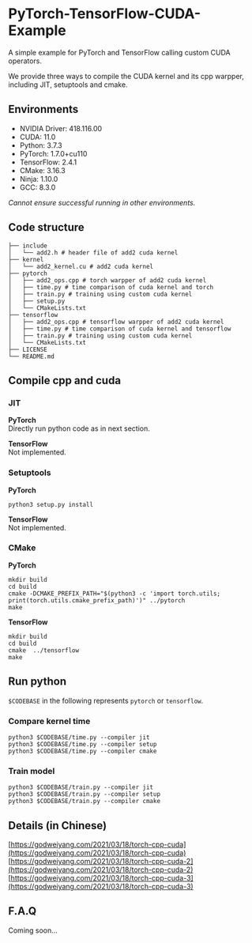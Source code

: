 # PyTorch-TensorFlow-CUDA-Example
A simple example for PyTorch and TensorFlow calling custom CUDA operators.

We provide three ways to compile the CUDA kernel and its cpp warpper, including JIT, setuptools and cmake.

## Environments
* NVIDIA Driver: 418.116.00
* CUDA: 11.0
* Python: 3.7.3
* PyTorch: 1.7.0+cu110
* TensorFlow: 2.4.1
* CMake: 3.16.3
* Ninja: 1.10.0
* GCC: 8.3.0

*Cannot ensure successful running in other environments.*

## Code structure
```shell
├── include
│   └── add2.h # header file of add2 cuda kernel
├── kernel
│   └── add2_kernel.cu # add2 cuda kernel
├── pytorch
│   ├── add2_ops.cpp # torch warpper of add2 cuda kernel
│   ├── time.py # time comparison of cuda kernel and torch
│   ├── train.py # training using custom cuda kernel
│   ├── setup.py
│   └── CMakeLists.txt
├── tensorflow
│   ├── add2_ops.cpp # tensorflow warpper of add2 cuda kernel
│   ├── time.py # time comparison of cuda kernel and tensorflow
│   ├── train.py # training using custom cuda kernel
│   └── CMakeLists.txt
├── LICENSE
└── README.md
```

## Compile cpp and cuda
### JIT
**PyTorch**  
Directly run python code as in next section.

**TensorFlow**  
Not implemented.

### Setuptools
**PyTorch**  
```shell
python3 setup.py install
```

**TensorFlow**  
Not implemented.

### CMake
**PyTorch**  
```shell
mkdir build
cd build
cmake -DCMAKE_PREFIX_PATH="$(python3 -c 'import torch.utils; print(torch.utils.cmake_prefix_path)')" ../pytorch
make
```

**TensorFlow**  
```shell
mkdir build
cd build
cmake  ../tensorflow
make
```

## Run python
`$CODEBASE` in the following represents `pytorch` or `tensorflow`.

### Compare kernel time
```shell
python3 $CODEBASE/time.py --compiler jit
python3 $CODEBASE/time.py --compiler setup
python3 $CODEBASE/time.py --compiler cmake
```

### Train model
```shell
python3 $CODEBASE/train.py --compiler jit
python3 $CODEBASE/train.py --compiler setup
python3 $CODEBASE/train.py --compiler cmake
```

## Details (in Chinese)
[https://godweiyang.com/2021/03/18/torch-cpp-cuda](https://godweiyang.com/2021/03/18/torch-cpp-cuda)  
[https://godweiyang.com/2021/03/18/torch-cpp-cuda-2](https://godweiyang.com/2021/03/18/torch-cpp-cuda-2)  
[https://godweiyang.com/2021/03/18/torch-cpp-cuda-3](https://godweiyang.com/2021/03/18/torch-cpp-cuda-3)

## F.A.Q
Coming soon...